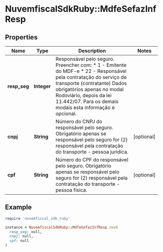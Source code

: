 # NuvemfiscalSdkRuby::MdfeSefazInfResp

## Properties

| Name | Type | Description | Notes |
| ---- | ---- | ----------- | ----- |
| **resp_seg** | **Integer** | Responsável pelo seguro.  Preencher com:  * 1 - Emitente do MDF-e  * 22 - Responsável pela contratação do serviço de transporte (contratante)  Dados obrigatórios apenas no modal Rodoviário, depois da lei 11.442/07. Para os demais modais esta informação é opcional. |  |
| **cnpj** | **String** | Número do CNPJ do responsável pelo seguro.  Obrigatório apenas se responsável pelo seguro for (2) responsável pela contratação do transporte - pessoa jurídica. | [optional] |
| **cpf** | **String** | Número do CPF do responsável pelo seguro.  Obrigatório apenas se responsável pelo seguro for (2) responsável pela contratação do transporte - pessoa física. | [optional] |

## Example

```ruby
require 'nuvemfiscal_sdk_ruby'

instance = NuvemfiscalSdkRuby::MdfeSefazInfResp.new(
  resp_seg: null,
  cnpj: null,
  cpf: null
)
```

